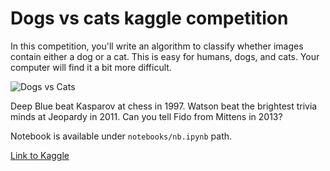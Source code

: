 Dogs vs cats kaggle competition
==============================

In this competition, you'll write an algorithm to classify whether images contain either a dog or a cat.  This is easy for humans, dogs, and cats. Your computer will find it a bit more difficult.

![Dogs vs Cats](https://storage.googleapis.com/kaggle-competitions/kaggle/3362/media/woof_meow.jpg)

Deep Blue beat Kasparov at chess in 1997.
Watson beat the brightest trivia minds at Jeopardy in 2011.
Can you tell Fido from Mittens in 2013?

Notebook is available under `notebooks/nb.ipynb` path.

[Link to Kaggle](https://www.kaggle.com/competitions/dogs-vs-cats/overview)
